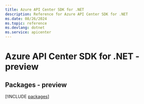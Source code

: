 ```yaml
---
title: Azure API Center SDK for .NET
description: Reference for Azure API Center SDK for .NET
ms.date: 08/26/2024
ms.topic: reference
ms.devlang: dotnet
ms.service: apicenter
---
```

# Azure API Center SDK for .NET - preview
## Packages - preview
[!INCLUDE [packages](api-center-index.md)]